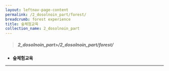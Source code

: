 ```yaml
---
layout: leftnav-page-content
permalink: /2_dosolnoin_part/forest/
breadcrumb: forest experience 
title: 숲체험교육
collection_name: 2_dosolnoin_part
---
```


> ##### **2_dosolnoin_part>/2_dosolnoin_part/forest/**

* **숲체험교육**
---
